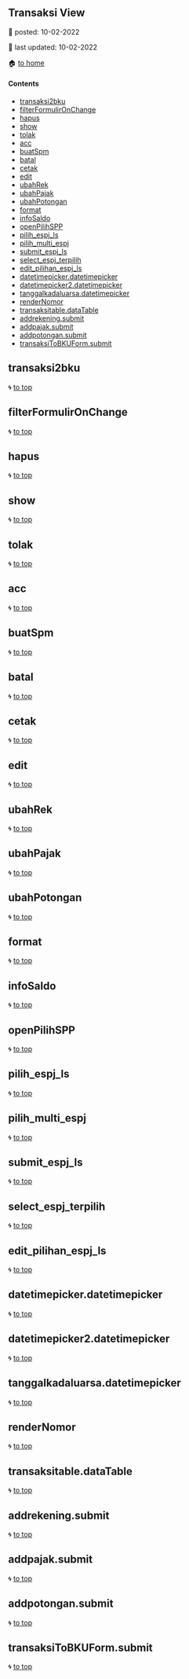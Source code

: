 ## Transaksi View

:date: posted\: 10-02-2022

:memo: last updated\: 10-02-2022

:house: [to home](https://github.com/ivan17051/blud/blob/master/README.md)

#### Contents

- [transaksi2bku](#transaksi2bku)
- [filterFormulirOnChange](#filterformulironchange)
- [hapus](#hapus)
- [show](#show)
- [tolak](#tolak)
- [acc](#acc)
- [buatSpm](#buatspm)
- [batal](#batal)
- [cetak](#cetak)
- [edit](#edit)
- [ubahRek](#ubahrek)
- [ubahPajak](#ubahpajak)
- [ubahPotongan](#ubahpotongan)
- [format](#format)
- [infoSaldo](#infosaldo)
- [openPilihSPP](#openpilihspp)
- [pilih_espj_ls](#pilih_espj_ls)
- [pilih_multi_espj](#pilih_multi_espj)
- [submit_espj_ls](#submit_espj_ls)
- [select_espj_terpilih](#select_espj_terpilih)
- [edit_pilihan_espj_ls](#edit_pilihan_espj_ls)
- [datetimepicker.datetimepicker](#datetimepickerdatetimepicker)
- [datetimepicker2.datetimepicker](#datetimepicker2datetimepicker)
- [tanggalkadaluarsa.datetimepicker](#tanggalkadaluarsadatetimepicker)
- [renderNomor](#rendernomor)
- [transaksitable.dataTable](#transaksitabledatatable)
- [addrekening.submit](#addrekeningsubmit)
- [addpajak.submit](#addpajaksubmit)
- [addpotongan.submit](#addpotongansubmit)
- [transaksiToBKUForm.submit](#transaksitobkuformsubmit)

## transaksi2bku

:cyclone: [to top](#contents)

## filterFormulirOnChange

:cyclone: [to top](#contents)

## hapus

:cyclone: [to top](#contents)

## show

:cyclone: [to top](#contents)

## tolak

:cyclone: [to top](#contents)

## acc

:cyclone: [to top](#contents)

## buatSpm

:cyclone: [to top](#contents)

## batal

:cyclone: [to top](#contents)

## cetak

:cyclone: [to top](#contents)

## edit

:cyclone: [to top](#contents)

## ubahRek

:cyclone: [to top](#contents)

## ubahPajak

:cyclone: [to top](#contents)

## ubahPotongan

:cyclone: [to top](#contents)

## format

:cyclone: [to top](#contents)

## infoSaldo

:cyclone: [to top](#contents)

## openPilihSPP

:cyclone: [to top](#contents)

## pilih_espj_ls

:cyclone: [to top](#contents)

## pilih_multi_espj

:cyclone: [to top](#contents)

## submit_espj_ls

:cyclone: [to top](#contents)

## select_espj_terpilih

:cyclone: [to top](#contents)

## edit_pilihan_espj_ls

:cyclone: [to top](#contents)

## datetimepicker.datetimepicker

:cyclone: [to top](#contents)

## datetimepicker2.datetimepicker

:cyclone: [to top](#contents)

## tanggalkadaluarsa.datetimepicker

:cyclone: [to top](#contents)

## renderNomor

:cyclone: [to top](#contents)

## transaksitable.dataTable

:cyclone: [to top](#contents)

## addrekening.submit

:cyclone: [to top](#contents)

## addpajak.submit

:cyclone: [to top](#contents)

## addpotongan.submit

:cyclone: [to top](#contents)

## transaksiToBKUForm.submit

:cyclone: [to top](#contents)
